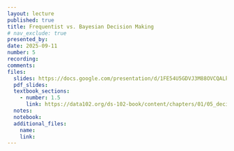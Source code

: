 ```yaml
---
layout: lecture
published: true
title: Frequentist vs. Bayesian Decision Making
# nav_exclude: true
presented_by:
date: 2025-09-11
number: 5
recording: 
comments:
files:
  slides: https://docs.google.com/presentation/d/1FE54U5GDVJ3M88OVCQALk8a2IcoqzqLYBZSfYEGxnpY/edit?usp=sharing
  pdf_slides:
  textbook_sections:
    - number: 1.5
      link: https://data102.org/ds-102-book/content/chapters/01/05_decision_theory.html
  notes:
  notebook:
  additional_files:
    name:
    link:
---
```

